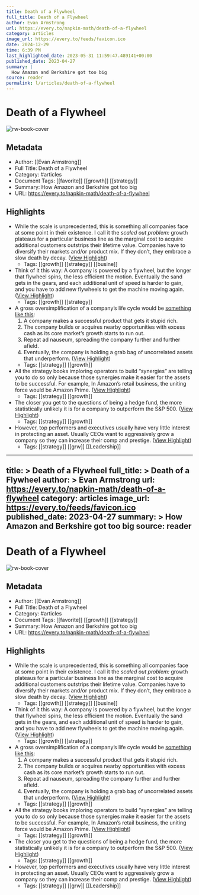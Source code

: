 ```yaml
---
title: Death of a Flywheel
full_title: Death of a Flywheel
author: Evan Armstrong
url: https://every.to/napkin-math/death-of-a-flywheel
category: articles
image_url: https://every.to/feeds/favicon.ico
date: 2024-12-29
time: 6:39 PM
last_highlighted_date: 2023-05-31 11:59:47.489141+00:00
published_date: 2023-04-27
summary: |
  How Amazon and Berkshire got too big
source: reader
permalink: l/articles/death-of-a-flywheel
---
```

# Death of a Flywheel

![rw-book-cover](https://every.to/feeds/favicon.ico)

## Metadata
- Author: [[Evan Armstrong]]
- Full Title: Death of a Flywheel
- Category: #articles
- Document Tags: [[favorite]] [[growth]] [[strategy]] 
- Summary: How Amazon and Berkshire got too big
- URL: https://every.to/napkin-math/death-of-a-flywheel

## Highlights
- While the scale is unprecedented, this is something all companies face at some point in their existence. I call it the *scaled out problem:* growth plateaus for a particular business line as the marginal cost to acquire additional customers outstrips their lifetime value. Companies have to diversify their markets and/or product mix. If they don’t, they embrace a slow death by decay. ([View Highlight](https://read.readwise.io/read/01h1rtf3ebk5q9aq640c4cfarq))
    - Tags: [[growth]] [[strategy]] [[busine]] 
- Think of it this way: A company is powered by a flywheel, but the longer that flywheel spins, the less efficient the motion. Eventually the sand gets in the gears, and each additional unit of speed is harder to gain, and you have to add new flywheels to get the machine moving again. ([View Highlight](https://read.readwise.io/read/01h1rthqk70nppn02jkady341p))
    - Tags: [[growth]] [[strategy]] 
- A gross oversimplification of a company’s life cycle would be [something like this](https://every.to/napkin-math/how-technology-giants-die):
  1. A company makes a successful product that gets it stupid rich.
  2. The company builds or acquires nearby opportunities with excess cash as its core market’s growth starts to run out.
  3. Repeat ad nauseum, spreading the company further and further afield.
  4. Eventually, the company is holding a grab bag of uncorrelated assets that underperform. ([View Highlight](https://read.readwise.io/read/01h1rtm86b44dh6thc7a1s9cyj))
    - Tags: [[strategy]] [[growth]] 
- All the strategy books imploring operators to build “synergies” are telling you to do so only because those synergies make it easier for the assets to be successful. For example, In Amazon’s retail business, the uniting force would be Amazon Prime. ([View Highlight](https://read.readwise.io/read/01h1rtpn2y5tyc5y954dp73vvv))
    - Tags: [[strategy]] [[growth]] 
- The closer you get to the questions of being a hedge fund, the more statistically unlikely it is for a company to outperform the S&P 500. ([View Highlight](https://read.readwise.io/read/01h1rtq30kk9awz6gycep9b3bk))
    - Tags: [[strategy]] [[growth]] 
- However, top performers and executives usually have very little interest in protecting an asset. Usually CEOs want to aggressively grow a company so they can increase their comp and prestige. ([View Highlight](https://read.readwise.io/read/01h1rtvan4b6bq3jckgtp9h9cp))
    - Tags: [[strategy]] [[grw]] [[Leadership]] 


---
title: >
  Death of a Flywheel
full_title: >
  Death of a Flywheel
author: >
  Evan Armstrong
url: https://every.to/napkin-math/death-of-a-flywheel
category: articles
image_url: https://every.to/feeds/favicon.ico
published_date: 2023-04-27
summary: >
  How Amazon and Berkshire got too big
source: reader
---
# Death of a Flywheel

![rw-book-cover](https://every.to/feeds/favicon.ico)

## Metadata
- Author: [[Evan Armstrong]]
- Full Title: Death of a Flywheel
- Category: #articles
- Document Tags: [[favorite]] [[growth]] [[strategy]] 
- Summary: How Amazon and Berkshire got too big
- URL: https://every.to/napkin-math/death-of-a-flywheel

## Highlights
- While the scale is unprecedented, this is something all companies face at some point in their existence. I call it the *scaled out problem:* growth plateaus for a particular business line as the marginal cost to acquire additional customers outstrips their lifetime value. Companies have to diversify their markets and/or product mix. If they don’t, they embrace a slow death by decay. ([View Highlight](https://read.readwise.io/read/01h1rtf3ebk5q9aq640c4cfarq))
    - Tags: [[growth]] [[strategy]] [[busine]] 
- Think of it this way: A company is powered by a flywheel, but the longer that flywheel spins, the less efficient the motion. Eventually the sand gets in the gears, and each additional unit of speed is harder to gain, and you have to add new flywheels to get the machine moving again. ([View Highlight](https://read.readwise.io/read/01h1rthqk70nppn02jkady341p))
    - Tags: [[growth]] [[strategy]] 
- A gross oversimplification of a company’s life cycle would be [something like this](https://every.to/napkin-math/how-technology-giants-die):
  1. A company makes a successful product that gets it stupid rich.
  2. The company builds or acquires nearby opportunities with excess cash as its core market’s growth starts to run out.
  3. Repeat ad nauseum, spreading the company further and further afield.
  4. Eventually, the company is holding a grab bag of uncorrelated assets that underperform. ([View Highlight](https://read.readwise.io/read/01h1rtm86b44dh6thc7a1s9cyj))
    - Tags: [[strategy]] [[growth]] 
- All the strategy books imploring operators to build “synergies” are telling you to do so only because those synergies make it easier for the assets to be successful. For example, In Amazon’s retail business, the uniting force would be Amazon Prime. ([View Highlight](https://read.readwise.io/read/01h1rtpn2y5tyc5y954dp73vvv))
    - Tags: [[strategy]] [[growth]] 
- The closer you get to the questions of being a hedge fund, the more statistically unlikely it is for a company to outperform the S&P 500. ([View Highlight](https://read.readwise.io/read/01h1rtq30kk9awz6gycep9b3bk))
    - Tags: [[strategy]] [[growth]] 
- However, top performers and executives usually have very little interest in protecting an asset. Usually CEOs want to aggressively grow a company so they can increase their comp and prestige. ([View Highlight](https://read.readwise.io/read/01h1rtvan4b6bq3jckgtp9h9cp))
    - Tags: [[strategy]] [[grw]] [[Leadership]] 


